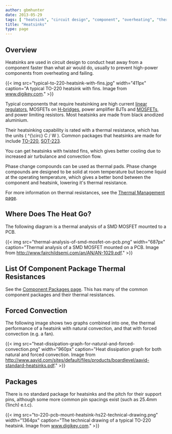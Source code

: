 ```yaml
---
author: gbmhunter
date: 2013-05-29
tags: [ "heatsink", "circuit design", "component", "overheating", "thermal", "temperature", "packages" ]
title: "Heatsinks"
type: page
---
```


## Overview

Heatsinks are used in circuit design to conduct heat away from a component faster than what air would do, usually to prevent high-power components from overheating and failing.

{{< img src="typical-to-220-heatsink-with-fins.jpg" width="411px" caption="A typical TO-220 heatsink with fins. Image from www.digikey.com."  >}}

Typical components that require heatsinking are high current [linear regulators](/electronics/components/power-regulators), MOSFETs on [H-bridges](/electronics/circuit-design/h-bridges), power amplifier BJTs and [MOSFETs](/electronics/components/transistors/mosfets/), and power limiting resistors. Most heatsinks are made from black anodized aluminium.

Their heatsinking capability is rated with a thermal resistance, which has the units \( ^{\circ} C / W \). Common packages that heatsinks are made for include [TO-220](/pcb-design/component-packages/to-220ab-component-package/), [SOT-223](/pcb-design/component-packages/sot-23-component-package/).

You can get heatsinks with twisted fins, which gives better cooling due to increased air turbulance and convection flow.

Phase change compounds can be used as thermal pads. Phase change compounds are designed to be solid at room temperature but become liquid at the operating temperature, which gives a better bond between the component and heatsink, lowering it's thermal resistance.

For more information on thermal resistances, see the [Thermal Management page](/electronics/circuit-design/thermal-management).

## Where Does The Heat Go?

The following diagram is a thermal analysis of a SMD MOSFET mounted to a PCB.

{{< img src="thermal-analysis-of-smd-mosfet-on-pcb.png" width="687px" caption="Thermal analysis of a SMD MOSFET mounted on a PCB. Image from http://www.fairchildsemi.com/an/AN/AN-1029.pdf."  >}}

## List Of Component Package Thermal Resistances

See the [Component Packages page](/pcb-design/component-packages/). This has many of the common component packages and their thermal resistances.

## Forced Convection

The following image shows two graphs combined into one, the thermal performance of a heatsink with natural convection, and that with forced convection (e.g. a fan).

{{< img src="heat-dissipation-graph-for-natural-and-forced-convection.png" width="960px" caption="Heat dissipation graph for both natural and forced convection. Image from http://www.aavid.com/sites/default/files/products/boardlevel/aavid-standard-heatsinks.pdf."  >}}

## Packages

There is no standard package for heatsinks and the pitch for their support pins, although some more common pin spacings exist (such as 25.4mm (1inch) e.t.c).

{{< img src="to-220-pcb-mount-heatsink-hs22-technical-drawing.png" width="1364px" caption="The technical drawing of a typical TO-220 heatsink. Image from www.digikey.com."  >}}
